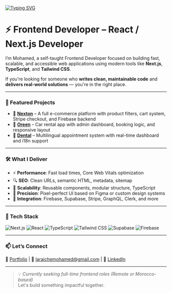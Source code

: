 [![Typing SVG](https://readme-typing-svg.herokuapp.com?font=Quicksand&weight=800&size=36&pause=1000&color=1E90FF&background=050A1000&multiline=true&width=600&lines=Hello+There%F0%9F%91%8B%F0%9F%8F%BC%2C+I'm+Mohamed)](https://git.io/typing-svg)

# ⚡ Frontend Developer – React / Next.js Developer

I’m Mohamed, a self-taught Frontend Developer focused on building fast, scalable, and accessible web applications using modern tools like **Next.js**, **TypeScript**, and **Tailwind CSS**.

If you're looking for someone who **writes clean, maintainable code** and **delivers real-world solutions** — you're in the right place.

---

### 🚀 Featured Projects

- 🔹 **[Nexton](https://nexton.molaraiche.com/)** – A full e-commerce platform with product filters, cart system, Stripe checkout, and Firebase backend  
- 🔹 **[Oreen](https://oreen.molaraiche.com/)** – Car rental app with admin dashboard, booking logic, and responsive layout  
- 🔹 **[Dental](https://dental.molaraiche.com/)** – Multilingual appointment system with real-time dashboard and i18n support

---

### 🛠️ What I Deliver

- ⚡ **Performance**: Fast load times, Core Web Vitals optimization  
- 🔍 **SEO**: Clean URLs, semantic HTML, metadata, sitemap  
- 🧱 **Scalability**: Reusable components, modular structure, TypeScript  
- 🎯 **Precision**: Pixel-perfect UI based on Figma or custom design systems  
- 🔗 **Integration**: Firebase, Supabase, Stripe, GraphQL, Clerk, and more

---

### 🧰 Tech Stack

![Next.js](https://img.shields.io/badge/-Next.js-000000?style=flat&logo=next.js&logoColor=fff)  ![React](https://img.shields.io/badge/-React-61DAFB?style=flat&logo=react&logoColor=000)  ![TypeScript](https://img.shields.io/badge/-TypeScript-3178C6?style=flat&logo=typescript&logoColor=fff)  ![Tailwind CSS](https://img.shields.io/badge/-TailwindCSS-38B2AC?style=flat&logo=tailwind-css&logoColor=fff)  ![Supabase](https://img.shields.io/badge/-Supabase-3ECF8E?style=flat&logo=supabase&logoColor=fff)  ![Firebase](https://img.shields.io/badge/-Firebase-FFCA28?style=flat&logo=firebase&logoColor=000)

---

### 📫 Let’s Connect

🔗 [Portfolio](https://www.molaraiche.com/) | 📧 [laraichemohamed@gmail.com](mailto:laraichemohamed@gmail.com) | 💼 [LinkedIn](https://www.linkedin.com/in/mohamedlaraiche/)

---

> 💡 *Currently seeking full-time frontend roles (Remote or Morocco-based)*  
> Let's build something impactful together.
